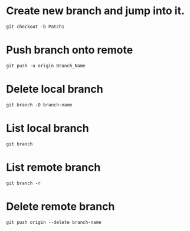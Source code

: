 # Create new branch and jump into it.
`git checkout -b Patch1`
# Push branch onto remote
`git push -u origin Branch_Name`
# Delete local branch
`git branch -D branch-name`
# List local branch
`git branch`
# List remote branch
`git branch -r`
# Delete remote branch
`git push origin --delete branch-name`